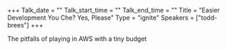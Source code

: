 +++
Talk_date = ""
Talk_start_time = ""
Talk_end_time = ""
Title = "Easier Development You Che? Yes, Please"
Type = "ignite"
Speakers = ["todd-brees"]
+++

The pitfalls of playing in AWS with a tiny budget